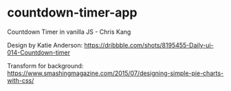# countdown-timer-app
Countdown Timer in vanilla JS - Chris Kang

Design by Katie Anderson: https://dribbble.com/shots/8195455-Daily-ui-014-Countdown-timer

Transform for background: https://www.smashingmagazine.com/2015/07/designing-simple-pie-charts-with-css/
